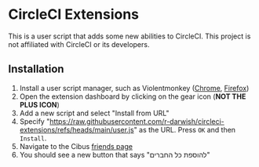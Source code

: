 # CircleCI Extensions

This is a user script that adds some new abilities to CircleCI. This project is not affiliated with CircleCI or its developers.

## Installation

1. Install a user script manager, such as Violentmonkey ([Chrome](https://chromewebstore.google.com/detail/violentmonkey/jinjaccalgkegednnccohejagnlnfdag), [Firefox](https://addons.mozilla.org/en-US/firefox/addon/violentmonkey/))
2. Open the extension dashboard by clicking on the gear icon (**NOT THE PLUS ICON**)
3. Add a new script and select "Install from URL"
4. Specify "<https://raw.githubusercontent.com/r-darwish/circleci-extensions/refs/heads/main/user.js>" as the URL. Press `OK` and then `Install`.
5. Navigate to the Cibus [friends page](https://consumers.pluxee.co.il/user/friends)
6. You should see a new button that says "להוספת כל החברים"
